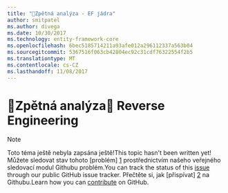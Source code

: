 ```yaml
---
title: "Zpětná analýza - EF jádra"
author: smitpatel
ms.author: divega
ms.date: 10/30/2017
ms.technology: entity-framework-core
ms.openlocfilehash: 6bec5185714211a93afe012a296112337a563b04
ms.sourcegitcommit: 5367516f063cb42804ec92c31cdf76322554f2b5
ms.translationtype: MT
ms.contentlocale: cs-CZ
ms.lasthandoff: 11/08/2017
---
```

# <a name="-reverse-engineering"></a><span data-ttu-id="b46c9-102">🔧Zpětná analýza</span><span class="sxs-lookup"><span data-stu-id="b46c9-102">🔧 Reverse Engineering</span></span>

> [!NOTE]
> <span data-ttu-id="b46c9-103">Toto téma ještě nebyla zapsána ještě!</span><span class="sxs-lookup"><span data-stu-id="b46c9-103">This topic hasn't been written yet!</span></span> <span data-ttu-id="b46c9-104">Můžete sledovat stav tohoto [problém] [ 1] prostřednictvím našeho veřejného sledovací modul Githubu problém.</span><span class="sxs-lookup"><span data-stu-id="b46c9-104">You can track the status of this [issue][1] through our public GitHub issue tracker.</span></span> <span data-ttu-id="b46c9-105">Přečtěte si, jak [přispívat] [ 2] na Githubu.</span><span class="sxs-lookup"><span data-stu-id="b46c9-105">Learn how you can [contribute][2] on GitHub.</span></span>


  [1]: https://github.com/aspnet/EntityFramework.Docs/issues/508
  [2]: https://github.com/aspnet/EntityFramework.Docs/blob/master/CONTRIBUTING.md
